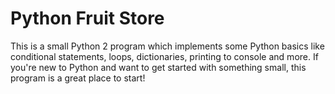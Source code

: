 # Python Fruit Store
This is a small Python 2 program which implements some Python basics like conditional statements, loops, dictionaries, printing to console and more. If you're new to Python and want to get started with something small, this program is a great place to start!
